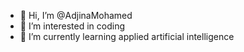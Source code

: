 - 👋 Hi, I’m @AdjinaMohamed
- 👀 I’m interested in coding
- 🌱 I’m currently learning applied artificial intelligence 

<!---
AdjinaMohamed/AdjinaMohamed is a ✨ special ✨ repository because its `README.md` (this file) appears on your GitHub profile.
You can click the Preview link to take a look at your changes.
--->
